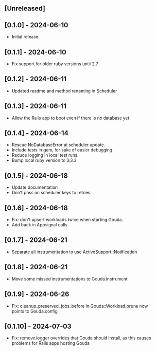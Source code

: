 ## [Unreleased]

## [0.1.0] - 2024-06-10

- Initial release

## [0.1.1] - 2024-06-10

- Fix support for older ruby versions until 2.7

## [0.1.2] - 2024-06-11

- Updated readme and method renaming in Scheduler

## [0.1.3] - 2024-06-11

- Allow the Rails app to boot even if there is no database yet

## [0.1.4] - 2024-06-14

- Rescue NoDatabaseError at scheduler update.
- Include tests in gem, for sake of easier debugging.
- Reduce logging in local test runs.
- Bump local ruby version to 3.3.3

## [0.1.5] - 2024-06-18

- Update documentation
- Don't pass on scheduler keys to retries

## [0.1.6] - 2024-06-18

- Fix: don't upsert workloads twice when starting Gouda.
- Add back in Appsignal calls

## [0.1.7] - 2024-06-21

- Separate all instrumentation to use ActiveSupport::Notification

## [0.1.8] - 2024-06-21

- Move some missed instrumentations to Gouda.instrument

## [0.1.9] - 2024-06-26

- Fix: cleanup_preserved_jobs_before in Gouda::Workload.prune now points to Gouda.config

## [0.1.10] - 2024-07-03

- Fix: remove logger overrides that Gouda should install, as this causes problems for Rails apps hosting Gouda